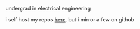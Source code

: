 undergrad in electrical engineering

i self host my repos [here](https://git.ealker.com/ealker), but i mirror a few on github

<!---
ethanalker/ethanalker is a ✨ special ✨ repository because its `README.md` (this file) appears on your GitHub profile.
You can click the Preview link to take a look at your changes.
--->
